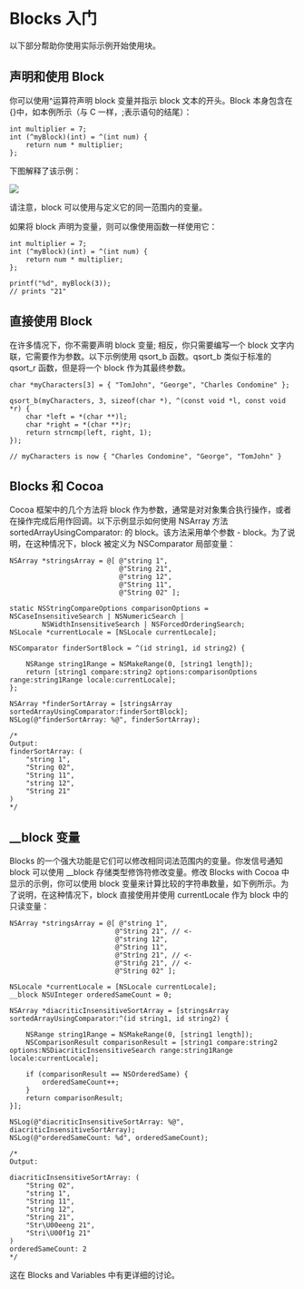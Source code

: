 # Blocks 入门

以下部分帮助你使用实际示例开始使用块。

## 声明和使用 Block

你可以使用^运算符声明 block 变量并指示 block 文本的开头。Block 本身包含在{}中，如本例所示（与 C 一样，;表示语句的结尾）：

```objc
int multiplier = 7;
int (^myBlock)(int) = ^(int num) {
    return num * multiplier;
};
```

下图解释了该示例：

![](https://developer.apple.com/library/archive/documentation/Cocoa/Conceptual/Blocks/Art/blocks.jpg)

请注意，block 可以使用与定义它的同一范围内的变量。

如果将 block 声明为变量，则可以像使用函数一样使用它：

```objc
int multiplier = 7;
int (^myBlock)(int) = ^(int num) {
    return num * multiplier;
};
 
printf("%d", myBlock(3));
// prints "21"
```

## 直接使用 Block

在许多情况下，你不需要声明 block 变量; 相反，你只需要编写一个 block 文字内联，它需要作为参数。以下示例使用 qsort_b 函数。qsort_b 类似于标准的 qsort_r 函数，但是将一个 block 作为其最终参数。

```objc
char *myCharacters[3] = { "TomJohn", "George", "Charles Condomine" };
 
qsort_b(myCharacters, 3, sizeof(char *), ^(const void *l, const void *r) {
    char *left = *(char **)l;
    char *right = *(char **)r;
    return strncmp(left, right, 1);
});
 
// myCharacters is now { "Charles Condomine", "George", "TomJohn" }
```

## Blocks 和 Cocoa

Cocoa 框架中的几个方法将 block 作为参数，通常是对对象集合执行操作，或者在操作完成后用作回调。以下示例显示如何使用 NSArray 方法 sortedArrayUsingComparator: 的 block。该方法采用单个参数 - block。为了说明，在这种情况下，block 被定义为 NSComparator 局部变量：

```objc
NSArray *stringsArray = @[ @"string 1",
                           @"String 21",
                           @"string 12",
                           @"String 11",
                           @"String 02" ];
 
static NSStringCompareOptions comparisonOptions = NSCaseInsensitiveSearch | NSNumericSearch |
        NSWidthInsensitiveSearch | NSForcedOrderingSearch;
NSLocale *currentLocale = [NSLocale currentLocale];
 
NSComparator finderSortBlock = ^(id string1, id string2) {
 
    NSRange string1Range = NSMakeRange(0, [string1 length]);
    return [string1 compare:string2 options:comparisonOptions range:string1Range locale:currentLocale];
};
 
NSArray *finderSortArray = [stringsArray sortedArrayUsingComparator:finderSortBlock];
NSLog(@"finderSortArray: %@", finderSortArray);
 
/*
Output:
finderSortArray: (
    "string 1",
    "String 02",
    "String 11",
    "string 12",
    "String 21"
)
*/
```

## __block 变量

Blocks 的一个强大功能是它们可以修改相同词法范围内的变量。你发信号通知 block 可以使用 __block 存储类型修饰符修改变量。修改 Blocks with Cocoa 中显示的示例，你可以使用 block 变量来计算比较的字符串数量，如下例所示。为了说明，在这种情况下，block 直接使用并使用 currentLocale 作为 block 中的只读变量：

```objc
NSArray *stringsArray = @[ @"string 1",
                          @"String 21", // <-
                          @"string 12",
                          @"String 11",
                          @"Strîng 21", // <-
                          @"Striñg 21", // <-
                          @"String 02" ];
 
NSLocale *currentLocale = [NSLocale currentLocale];
__block NSUInteger orderedSameCount = 0;
 
NSArray *diacriticInsensitiveSortArray = [stringsArray sortedArrayUsingComparator:^(id string1, id string2) {
 
    NSRange string1Range = NSMakeRange(0, [string1 length]);
    NSComparisonResult comparisonResult = [string1 compare:string2 options:NSDiacriticInsensitiveSearch range:string1Range locale:currentLocale];
 
    if (comparisonResult == NSOrderedSame) {
        orderedSameCount++;
    }
    return comparisonResult;
}];
 
NSLog(@"diacriticInsensitiveSortArray: %@", diacriticInsensitiveSortArray);
NSLog(@"orderedSameCount: %d", orderedSameCount);
 
/*
Output:
 
diacriticInsensitiveSortArray: (
    "String 02",
    "string 1",
    "String 11",
    "string 12",
    "String 21",
    "Str\U00eeng 21",
    "Stri\U00f1g 21"
)
orderedSameCount: 2
*/
```

这在 Blocks and Variables 中有更详细的讨论。